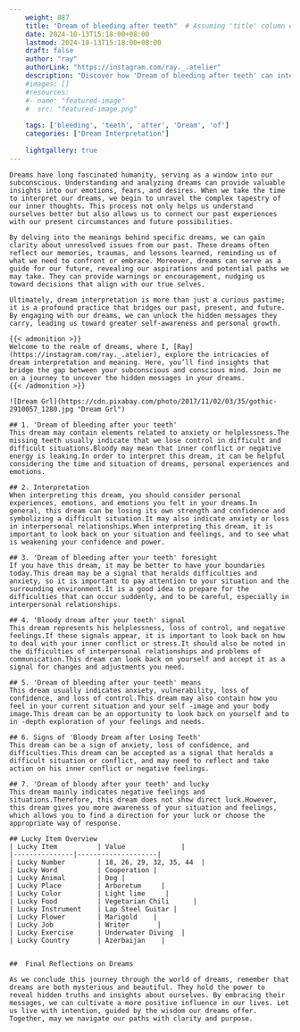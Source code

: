 ```yaml
---
    weight: 887
    title: "Dream of bleeding after teeth"  # Assuming 'title' column exists
    date: 2024-10-13T15:18:00+08:00
    lastmod: 2024-10-13T15:18:00+08:00
    draft: false
    author: "ray"
    authorLink: "https://instagram.com/ray._.atelier"
    description: "Discover how 'Dream of bleeding after teeth' can interpret your future and uncover its significant meanings in your life."
    #images: []
    #resources:
    #- name: "featured-image"
    #  src: "featured-image.png"
    
    tags: ['bleeding', 'teeth', 'after', 'Dream', 'of']
    categories: ["Dream Interpretation"]
    
    lightgallery: true
---
```

    
    Dreams have long fascinated humanity, serving as a window into our subconscious. Understanding and analyzing dreams can provide valuable insights into our emotions, fears, and desires. When we take the time to interpret our dreams, we begin to unravel the complex tapestry of our inner thoughts. This process not only helps us understand ourselves better but also allows us to connect our past experiences with our present circumstances and future possibilities.
    
    By delving into the meanings behind specific dreams, we can gain clarity about unresolved issues from our past. These dreams often reflect our memories, traumas, and lessons learned, reminding us of what we need to confront or embrace. Moreover, dreams can serve as a guide for our future, revealing our aspirations and potential paths we may take. They can provide warnings or encouragement, nudging us toward decisions that align with our true selves.
    
    Ultimately, dream interpretation is more than just a curious pastime; it is a profound practice that bridges our past, present, and future. By engaging with our dreams, we can unlock the hidden messages they carry, leading us toward greater self-awareness and personal growth.
    
    {{< admonition >}}
    Welcome to the realm of dreams, where I, [Ray](https://instagram.com/ray._.atelier), explore the intricacies of dream interpretation and meaning. Here, you’ll find insights that bridge the gap between your subconscious and conscious mind. Join me on a journey to uncover the hidden messages in your dreams.
    {{< /admonition >}}
    
    ![Dream Grl](https://cdn.pixabay.com/photo/2017/11/02/03/35/gothic-2910057_1280.jpg "Dream Grl")
    
    ## 1. 'Dream of bleeding after your teeth'
    This dream may contain elements related to anxiety or helplessness.The missing teeth usually indicate that we lose control in difficult and difficult situations.Bloody may mean that inner conflict or negative energy is leaking.In order to interpret this dream, it can be helpful considering the time and situation of dreams, personal experiences and emotions.
    
    ## 2. Interpretation
    When interpreting this dream, you should consider personal experiences, emotions, and emotions you felt in your dreams.In general, this dream can be losing its own strength and confidence and symbolizing a difficult situation.It may also indicate anxiety or loss in interpersonal relationships.When interpreting this dream, it is important to look back on your situation and feelings, and to see what is weakening your confidence and power.
    
    ## 3. 'Dream of bleeding after your teeth' foresight
    If you have this dream, it may be better to have your boundaries today.This dream may be a signal that heralds difficulties and anxiety, so it is important to pay attention to your situation and the surrounding environment.It is a good idea to prepare for the difficulties that can occur suddenly, and to be careful, especially in interpersonal relationships.
    
    ## 4. 'Bloody dream after your teeth' signal
    This dream represents his helplessness, loss of control, and negative feelings.If these signals appear, it is important to look back on how to deal with your inner conflict or stress.It should also be noted in the difficulties of interpersonal relationships and problems of communication.This dream can look back on yourself and accept it as a signal for changes and adjustments you need.
    
    ## 5. 'Dream of bleeding after your teeth' means
    This dream usually indicates anxiety, vulnerability, loss of confidence, and loss of control.This dream may also contain how you feel in your current situation and your self -image and your body image.This dream can be an opportunity to look back on yourself and to in -depth exploration of your feelings and needs.
    
    ## 6. Signs of 'Bloody Dream after Losing Teeth'
    This dream can be a sign of anxiety, loss of confidence, and difficulties.This dream can be accepted as a signal that heralds a difficult situation or conflict, and may need to reflect and take action on his inner conflict or negative feelings.
    
    ## 7. 'Dream of bloody after your teeth' and lucky
    This dream mainly indicates negative feelings and situations.Therefore, this dream does not show direct luck.However, this dream gives you more awareness of your situation and feelings, which allows you to find a direction for your luck or choose the appropriate way of response.
    
    ## Lucky Item Overview
    | Lucky Item          | Value              |
    |---------------|--------------------|
    | Lucky Number        | 18, 26, 29, 32, 35, 44  |
    | Lucky Word          | Cooperation |
    | Lucky Animal        | Dog |
    | Lucky Place         | Arboretum     |
    | Lucky Color         | Light lime     |
    | Lucky Food          | Vegetarian Chili      |
    | Lucky Instrument    | Lap Steel Guitar |
    | Lucky Flower        | Marigold    |
    | Lucky Job           | Writer       |
    | Lucky Exercise      | Underwater Diving  |
    | Lucky Country       | Azerbaijan    |
    
    
    ##  Final Reflections on Dreams
    
    As we conclude this journey through the world of dreams, remember that dreams are both mysterious and beautiful. They hold the power to reveal hidden truths and insights about ourselves. By embracing their messages, we can cultivate a more positive influence in our lives. Let us live with intention, guided by the wisdom our dreams offer. Together, may we navigate our paths with clarity and purpose.
    